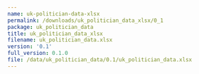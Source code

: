 ```yaml
---
name: uk-politician-data-xlsx
permalink: /downloads/uk_politician_data_xlsx/0_1
package: uk_politician_data
title: uk_politician_data_xlsx
filename: uk_politician_data.xlsx
version: '0.1'
full_version: 0.1.0
file: /data/uk_politician_data/0.1/uk_politician_data.xlsx
---
```


